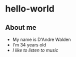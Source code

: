 # hello-world
## About me
- My name is D'Andre Walden
- I'm 34 years old
- *I like to listen to music*

